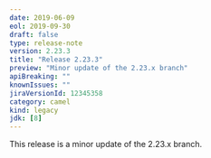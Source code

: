 ```yaml
---
date: 2019-06-09
eol: 2019-09-30
draft: false 
type: release-note
version: 2.23.3
title: "Release 2.23.3"
preview: "Minor update of the 2.23.x branch"
apiBreaking: ""
knownIssues: ""
jiraVersionId: 12345358
category: camel
kind: legacy
jdk: [8]
---
```


This release is a minor update of the 2.23.x branch.
